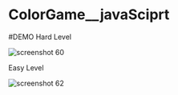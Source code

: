 # ColorGame__javaSciprt

#DEMO
Hard Level

![screenshot 60](https://user-images.githubusercontent.com/35846137/49086007-6ab4d280-f279-11e8-97ef-db9dd05c8dbd.png)


Easy Level

![screenshot 62](https://user-images.githubusercontent.com/35846137/49086226-ffb7cb80-f279-11e8-9c7c-0dd3bff57741.png)

